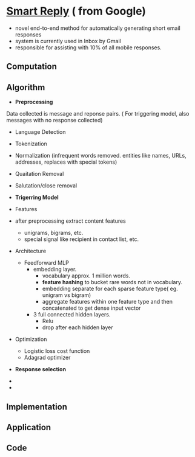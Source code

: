 # [Smart Reply](https://arxiv.org/abs/1606.04870) ( from Google)
* novel end-to-end method for automatically generating short email responses
* system is currently used in Inbox by Gmail
* responsible for assisting with 10% of all mobile responses.

## Computation



## Algorithm
- **Preprocessing**

Data collected is message and reponse pairs. ( For triggering model, also messages with no response collected)
 - Language Detection
 - Tokenization 
 - Normalization (infrequent words removed. entities like names, URLs, addresses, replaces with special tokens)
 - Quaitation Removal
 - Salutation/close removal
 
- **Trigerring Model**
 - Features
  - after preprocessing extract content features
    - unigrams, bigrams, etc.
    - special signal like recipient in contact list, etc.
 - Architecture
   - Feedforward MLP
     - embedding layer.
       - vocabulary approx. 1 million words.
       - **feature hashing** to bucket rare words not in vocabulary.
       - embedding separate for each sparse feature type( eg. unigram vs bigram)
       - aggregate features within one feature type and then concatenated to get dense input vector
     - 3 full connected hidden layers.
       - Relu
       - drop after each hidden layer
 - Optimization
   - Logistic loss cost function
   - Adagrad optimizer
   
- **Response selection**
 - 
- 

## Implementation


## Application

## Code




